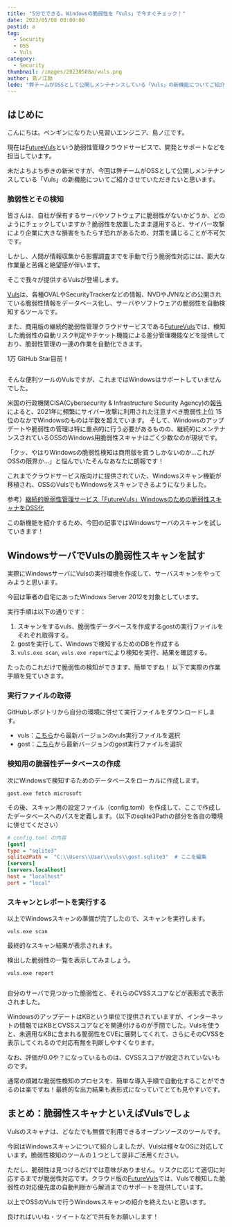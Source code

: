 ```yaml
---
title: "5分でできる。Windowsの脆弱性を「Vuls」で今すぐチェック！"
date: 2023/05/08 00:00:00
postid: a
tag:
  - Security
  - OSS
  - Vuls
category:
  - Security
thumbnail: /images/20230508a/vuls.png
author: 島ノ江励
lede: "弊チームがOSSとして公開しメンテナンスしている「Vuls」の新機能についてご紹介させていただきたいと思います。皆さんは、自社が保有するサーバやソフトウェアに脆弱性がないかどうか、どのようにチェックしていますか？"
---
```


## はじめに

こんにちは。ペンギンになりたい見習いエンジニア、島ノ江です。

現在は[FutureVuls](https://vuls.biz/)という脆弱性管理クラウドサービスで、開発とサポートなどを担当しています。

未だよちよち歩きの新米ですが、今回は弊チームがOSSとして公開しメンテナンスしている「Vuls」の新機能についてご紹介させていただきたいと思います。

### 脆弱性とその検知

皆さんは、自社が保有するサーバやソフトウェアに脆弱性がないかどうか、どのようにチェックしていますか？脆弱性を放置したまま運用すると、サイバー攻撃により企業に大きな損害をもたらす恐れがあるため、対策を講じることが不可欠です。

しかし、人間が情報収集から影響調査までを手動で行う脆弱性対応には、膨大な作業量と苦痛と絶望感が伴います。

そこで我々が提供するVulsが登場します。

[Vuls](https://github.com/future-architect/vuls)は、各種OVALやSecurityTrackerなどの情報、NVDやJVNなどの公開されている脆弱性情報をデータベース化し、サーバやソフトウェアの脆弱性を自動検知するツールです。

また、商用版の継続的脆弱性管理クラウドサービスである[FutureVuls](https://vuls.biz/)では、検知した脆弱性の自動リスク判定やチケット機能による差分管理機能などを提供しており、脆弱性管理の一連の作業を自動化できます。

1万 GitHub Star目前！

<img src="/images/20230508a/vuls.png" alt="" loading="lazy">

そんな便利ツールのVulsですが、これまではWindowsはサポートしていませんでした。

米国の行政機関CISA(Cybersecurity & Infrastructure Security Agency)の[報告](https://www.cisa.gov/news-events/cybersecurity-advisories/aa22-117a)によると、2021年に頻繁にサイバー攻撃に利用された注意すべき脆弱性上位 15位のなかでWindowsのものは半数を超えています。 そして、Windowsのアップデートや脆弱性の管理は特に重点的に行う必要があるものの、継続的にメンテナンスされているOSSのWindows用脆弱性スキャナはごく少数なのが現状です。

「クッ、やはりWindowsの脆弱性検知は商用版を買うしかないのか...これがOSSの限界か...」と悩んでいたそんなあなたに朗報です！

これまでクラウドサービス版向けに提供されていた、Windowsスキャン機能が移植され、OSSのVulsでもWindowsをスキャンできるようになりました。

参考）[継続的脆弱性管理サービス「FutureVuls」Windowsのための脆弱性スキャナをOSS化](https://prtimes.jp/main/html/rd/p/000000623.000004374.html)

この新機能を紹介するため、今回の記事ではWindowsサーバのスキャンを試していきます！

## WindowsサーバでVulsの脆弱性スキャンを試す

実際にWindowsサーバにVulsの実行環境を作成して、サーバスキャンをやってみようと思います。

今回は筆者の自宅にあったWindows Server 2012を対象としています。

実行手順は以下の通りです：

1. スキャンをするvuls、脆弱性データベースを作成するgostの実行ファイルをそれぞれ取得する。
2. gostを実行して、Windowsで検知するためのDBを作成する
3. `vuls.exe scan`, `vuls.exe report`により検知を実行、結果を確認する。

たったのこれだけで脆弱性の検知ができます、簡単ですね！
以下で実際の作業手順を見ていきます。

### 実行ファイルの取得

GitHubレポジトリから自分の環境に併せて実行ファイルをダウンロードします。

* vuls：[こちら](https://github.com/future-architect/vuls/releases)から最新バージョンのvuls実行ファイルを選択
* gost：[こちら](https://github.com/vulsio/gost/releases)から最新バージョンのgost実行ファイルを選択

### 検知用の脆弱性データベースの作成

次にWindowsで検知するためのデータベースをローカルに作成します。

```Shell
gost.exe fetch microsoft
```

その後、スキャン用の設定ファイル（config.toml）を作成して、ここで作成したデータベースへのパスを定義します。（以下のsqlite3Pathの部分を各自の環境に併せてください）

```ini
# config.toml の内容
[gost]
type = "sqlite3"
sqlite3Path =  "C:\\Users\\User\\vuls\\gost.sqlite3"  # ここを編集
[servers]
[servers.localhost]
host = "localhost"
port = "local"
```

### スキャンとレポートを実行する

以上でWindowsスキャンの準備が完了したので、スキャンを実行します。

```Shell
vuls.exe scan
```

最終的なスキャン結果が表示されます。

検出した脆弱性の一覧を表示してみましょう。

```Shell
vuls.exe report
```

<img src="/images/20230508a/vuls_report.png" alt="" loading="lazy">

自分のサーバで見つかった脆弱性と、それらのCVSSスコアなどが表形式で表示されました。

WindowsのアップデートはKBという単位で提供されていますが、インターネットの情報ではKBとCVSSスコアなどを関連付けるのが手間でした。Vulsを使うと、未適用なKBに含まれる脆弱性をCVEに展開してくれて、さらにそのCVSSを表示してくれるので対応有無を判断しやすくなります。

なお、評価が0.0や？になっているものは、CVSSスコアが設定されていないものです。

通常の煩雑な脆弱性検知のプロセスを、簡単な導入手順で自動化することができるのは楽ですね！最終的な出力結果も表形式になっていてとても見やすいです。

## まとめ：脆弱性スキャナといえばVulsでしょ

Vulsのスキャナは、どなたでも無償で利用できるオープンソースのツールです。

今回はWindowsスキャンについて紹介しましたが、Vulsは様々なOSに対応しています。脆弱性検知のツールの１つとして是非ご活用ください。

ただし、脆弱性は見つけるだけでは意味がありません。リスクに応じて適切に対応するまでが脆弱性対応です。クラウド版の[FutureVuls](https://vuls.biz/)では、Vulsで検知した脆弱性の対応優先度の自動判断から解消までのサポートを提供しています。

以上でOSSのVulsで行うWindowsスキャンの紹介を終えたいと思います。

良ければいいね・ツイートなどで共有をお願いします！
